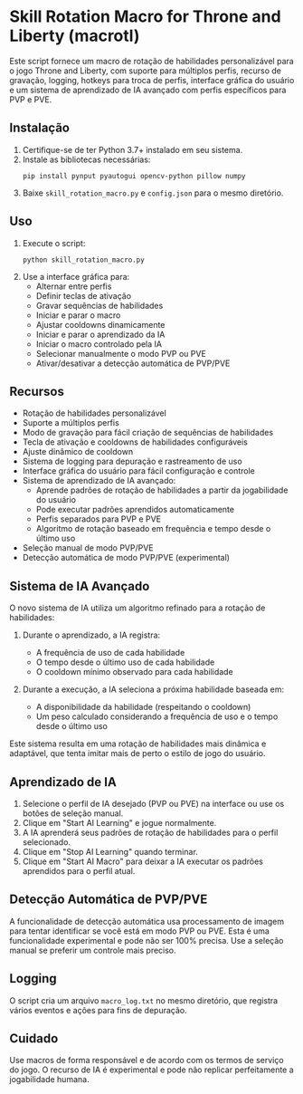 
# Skill Rotation Macro for Throne and Liberty (macrotl)

Este script fornece um macro de rotação de habilidades personalizável para o jogo Throne and Liberty, com suporte para múltiplos perfis, recurso de gravação, logging, hotkeys para troca de perfis, interface gráfica do usuário e um sistema de aprendizado de IA avançado com perfis específicos para PVP e PVE.

## Instalação

1. Certifique-se de ter Python 3.7+ instalado em seu sistema.
2. Instale as bibliotecas necessárias:
   ```
   pip install pynput pyautogui opencv-python pillow numpy
   ```
3. Baixe `skill_rotation_macro.py` e `config.json` para o mesmo diretório.

## Uso

1. Execute o script:
   ```
   python skill_rotation_macro.py
   ```
2. Use a interface gráfica para:
   - Alternar entre perfis
   - Definir teclas de ativação
   - Gravar sequências de habilidades
   - Iniciar e parar o macro
   - Ajustar cooldowns dinamicamente
   - Iniciar e parar o aprendizado da IA
   - Iniciar o macro controlado pela IA
   - Selecionar manualmente o modo PVP ou PVE
   - Ativar/desativar a detecção automática de PVP/PVE

## Recursos

- Rotação de habilidades personalizável
- Suporte a múltiplos perfis
- Modo de gravação para fácil criação de sequências de habilidades
- Tecla de ativação e cooldowns de habilidades configuráveis
- Ajuste dinâmico de cooldown
- Sistema de logging para depuração e rastreamento de uso
- Interface gráfica do usuário para fácil configuração e controle
- Sistema de aprendizado de IA avançado:
  - Aprende padrões de rotação de habilidades a partir da jogabilidade do usuário
  - Pode executar padrões aprendidos automaticamente
  - Perfis separados para PVP e PVE
  - Algoritmo de rotação baseado em frequência e tempo desde o último uso
- Seleção manual de modo PVP/PVE
- Detecção automática de modo PVP/PVE (experimental)

## Sistema de IA Avançado

O novo sistema de IA utiliza um algoritmo refinado para a rotação de habilidades:

1. Durante o aprendizado, a IA registra:
   - A frequência de uso de cada habilidade
   - O tempo desde o último uso de cada habilidade
   - O cooldown mínimo observado para cada habilidade

2. Durante a execução, a IA seleciona a próxima habilidade baseada em:
   - A disponibilidade da habilidade (respeitando o cooldown)
   - Um peso calculado considerando a frequência de uso e o tempo desde o último uso

Este sistema resulta em uma rotação de habilidades mais dinâmica e adaptável, que tenta imitar mais de perto o estilo de jogo do usuário.

## Aprendizado de IA

1. Selecione o perfil de IA desejado (PVP ou PVE) na interface ou use os botões de seleção manual.
2. Clique em "Start AI Learning" e jogue normalmente.
3. A IA aprenderá seus padrões de rotação de habilidades para o perfil selecionado.
4. Clique em "Stop AI Learning" quando terminar.
5. Clique em "Start AI Macro" para deixar a IA executar os padrões aprendidos para o perfil atual.

## Detecção Automática de PVP/PVE

A funcionalidade de detecção automática usa processamento de imagem para tentar identificar se você está em modo PVP ou PVE. Esta é uma funcionalidade experimental e pode não ser 100% precisa. Use a seleção manual se preferir um controle mais preciso.

## Logging

O script cria um arquivo `macro_log.txt` no mesmo diretório, que registra vários eventos e ações para fins de depuração.

## Cuidado

Use macros de forma responsável e de acordo com os termos de serviço do jogo. O recurso de IA é experimental e pode não replicar perfeitamente a jogabilidade humana.
